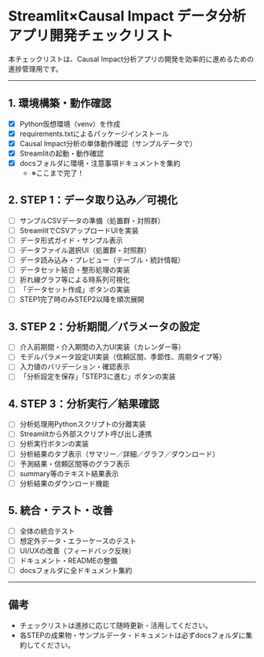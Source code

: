 # Streamlit×Causal Impact データ分析アプリ開発チェックリスト

本チェックリストは、Causal Impact分析アプリの開発を効率的に進めるための進捗管理用です。

---

## 1. 環境構築・動作確認
- [x] Python仮想環境（venv）を作成
- [x] requirements.txtによるパッケージインストール
- [x] Causal Impact分析の単体動作確認（サンプルデータで）
- [x] Streamlitの起動・動作確認
- [x] docsフォルダに環境・注意事項ドキュメントを集約
  - ※ここまで完了！

## 2. STEP 1：データ取り込み／可視化
- [ ] サンプルCSVデータの準備（処置群・対照群）
- [ ] StreamlitでCSVアップロードUIを実装
- [ ] データ形式ガイド・サンプル表示
- [ ] データファイル選択UI（処置群・対照群）
- [ ] データ読み込み・プレビュー（テーブル・統計情報）
- [ ] データセット結合・整形処理の実装
- [ ] 折れ線グラフ等による時系列可視化
- [ ] 「データセット作成」ボタンの実装
- [ ] STEP1完了時のみSTEP2以降を順次展開

## 3. STEP 2：分析期間／パラメータの設定
- [ ] 介入前期間・介入期間の入力UI実装（カレンダー等）
- [ ] モデルパラメータ設定UI実装（信頼区間、季節性、周期タイプ等）
- [ ] 入力値のバリデーション・確認表示
- [ ] 「分析設定を保存」「STEP3に進む」ボタンの実装

## 4. STEP 3：分析実行／結果確認
- [ ] 分析処理用Pythonスクリプトの分離実装
- [ ] Streamlitから外部スクリプト呼び出し連携
- [ ] 分析実行ボタンの実装
- [ ] 分析結果のタブ表示（サマリー／詳細／グラフ／ダウンロード）
- [ ] 予測結果・信頼区間等のグラフ表示
- [ ] summary等のテキスト結果表示
- [ ] 分析結果のダウンロード機能

## 5. 統合・テスト・改善
- [ ] 全体の統合テスト
- [ ] 想定外データ・エラーケースのテスト
- [ ] UI/UXの改善（フィードバック反映）
- [ ] ドキュメント・READMEの整備
- [ ] docsフォルダに全ドキュメント集約

---

## 備考
- チェックリストは進捗に応じて随時更新・活用してください。
- 各STEPの成果物・サンプルデータ・ドキュメントは必ずdocsフォルダに集約してください。 